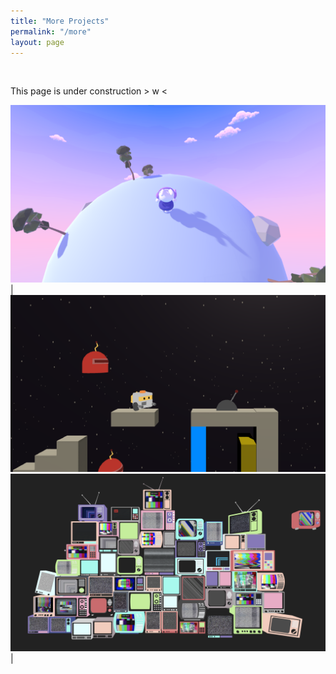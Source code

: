 ```yaml
---
title: "More Projects"
permalink: "/more"
layout: page
---
```

<br>
 
 This page is under construction > w <
 
![orbit](/assets/images/orbit.png)|![scrap](/assets/images/scrap.png)
![tv](/assets/images/tv.png)|